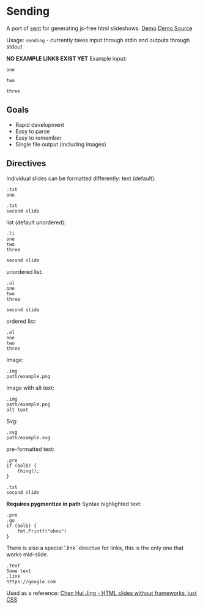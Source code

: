 # Sending

A port of [sent](https://tools.suckless.org/sent/) for generating js-free html slideshows.
[Demo](https://maniks.net/pres-demo.html)
[Demo Source](sendinglib/test/sample.txt)

Usage:
`sending` - currently takes input through stdin and outputs through stdout


**NO EXAMPLE LINKS EXIST YET**
Example input:
```
one

two

three
```

## Goals
 * Rapid development
 * Easy to parse
 * Easy to remember
 * Single file output (including images)

## Directives
Individual slides can be formatted differently:
text (default):
```
.txt
one

.txt
second slide
```

list (default unordered):
```
.li
one 
two
three

second slide
```

unordered list:
```
.ul
one 
two
three

second slide
```

ordered list:
```
.ol
one
two
three
```

Image:
```
.img
path/example.png
```

Image with alt text:
```
.img
path/example.png
alt text
```

Svg:
```
.svg
path/example.svg
```

pre-formatted text:
```
.pre
if (bolb) {
    thing();
} 

.txt
second slide
```

**Requires pygmentize in path**
Syntax highlighted text:
```
.pre
.go
if (bolb) {
    fmt.Printf("ohno")
}
```

There is also a special '.link' directive for links, this is the only one that works mid-slide.
```
.text
Some text
.link
https://google.com
```

Used as a reference:
[Chen Hui Jing - HTML slides without frameworks, just CSS](https://chenhuijing.com/blog/html-slides-without-frameworks/)
